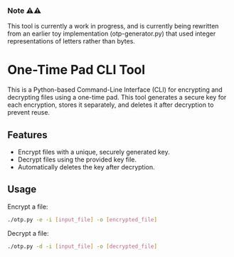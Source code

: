 ### Note ⚠️⚠️
This tool is currently a work in progress, and is currently being rewritten from an earlier toy implementation (otp-generator.py) that used integer representations of letters rather than bytes.

# One-Time Pad CLI Tool
This is a Python-based Command-Line Interface (CLI) for encrypting and decrypting files using a one-time pad. This tool generates a secure key for each encryption, stores it separately, and deletes it after decryption to prevent reuse.

## Features
- Encrypt files with a unique, securely generated key.
- Decrypt files using the provided key file.
- Automatically deletes the key after decryption.

## Usage
Encrypt a file:
```bash
./otp.py -e -i [input_file] -o [encrypted_file]
```

Decrypt a file:
```bash
./otp.py -d -i [input_file] -o [decrypted_file]
```
